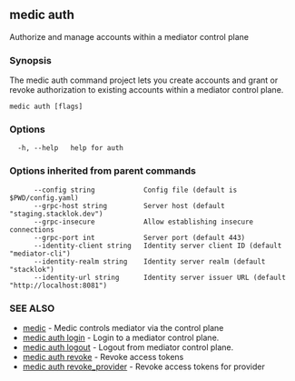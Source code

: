 ## medic auth

Authorize and manage accounts within a mediator control plane

### Synopsis

The medic auth command project lets you create accounts and grant or revoke
authorization to existing accounts within a mediator control plane.

```
medic auth [flags]
```

### Options

```
  -h, --help   help for auth
```

### Options inherited from parent commands

```
      --config string            Config file (default is $PWD/config.yaml)
      --grpc-host string         Server host (default "staging.stacklok.dev")
      --grpc-insecure            Allow establishing insecure connections
      --grpc-port int            Server port (default 443)
      --identity-client string   Identity server client ID (default "mediator-cli")
      --identity-realm string    Identity server realm (default "stacklok")
      --identity-url string      Identity server issuer URL (default "http://localhost:8081")
```

### SEE ALSO

* [medic](medic.md)	 - Medic controls mediator via the control plane
* [medic auth login](medic_auth_login.md)	 - Login to a mediator control plane.
* [medic auth logout](medic_auth_logout.md)	 - Logout from mediator control plane.
* [medic auth revoke](medic_auth_revoke.md)	 - Revoke access tokens
* [medic auth revoke_provider](medic_auth_revoke_provider.md)	 - Revoke access tokens for provider

